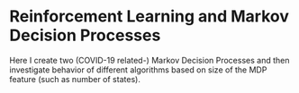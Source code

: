 # Reinforcement Learning and Markov Decision Processes

Here I create two (COVID-19 related-) Markov Decision Processes and then investigate behavior of different algorithms based on size of the MDP feature (such as number of states). 

